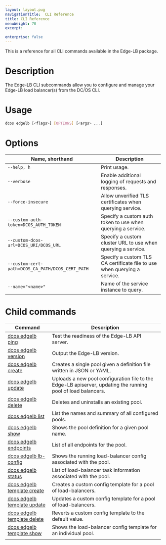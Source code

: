 ```yaml
---
layout: layout.pug
navigationTitle:  CLI Reference
title: CLI Reference
menuWeight: 70
excerpt:

enterprise: false
---
```


This is a reference for all CLI commands available in the Edge-LB package.

# Description
The Edge-LB CLI subcommands allow you to configure and manage your Edge-LB load balancer(s) from the DC/OS CLI.

# Usage

```bash
dcos edgelb [<flags>] [OPTIONS] [<args> ...]
```

# Options

| Name, shorthand       | Description |
|----------|-------------|
| `--help, h`   | Print usage. |
| `--verbose`   | Enable additional logging of requests and responses. |
| `--force-insecure`   | Allow unverified TLS certificates when querying service. |
| `--custom-auth-token=DCOS_AUTH_TOKEN`   | Specify a custom auth token to use when querying a service. |
| `--custom-dcos-url=DCOS_URI/DCOS_URL`   | Specify a custom cluster URL to use when querying a service. |
| `--custom-cert-path=DCOS_CA_PATH/DCOS_CERT_PATH`   | Specify a custom TLS CA certificate file to use when querying a service. |
| `--name="<name>"`   | Name of the service instance to query. |

# Child commands

| Command                                                                                               | Description                                                                                                  |
|-------------------------------------------------------------------------------------------------------|--------------------------------------------------------------------------------------------------------------|
| [dcos edgelb ping](/service-docs/edge-lb/1.0.0/cli-reference/dcos-edgelb-ping/)                       | Test the readiness of the Edge-LB API server.                                                                |
| [dcos edgelb version](/service-docs/edge-lb/1.0.0/cli-reference/dcos-edgelb-version/)                 | Output the Edge-LB version.                                                                                  |
| [dcos edgelb create](/service-docs/edge-lb/1.0.0/cli-reference/dcos-edgelb-create/)                   | Creates a single pool given a definition file written in JSON or YAML.                                       |
| [dcos edgelb update](/service-docs/edge-lb/1.0.0/cli-reference/dcos-edgelb-update/)                   | Uploads a new pool configuration file to the Edge-LB apiserver, updating the running pool of load balancers. |
| [dcos edgelb delete](/service-docs/edge-lb/1.0.0/cli-reference/dcos-edgelb-delete/)                   | Deletes and uninstalls an existing pool.                                                                     |
| [dcos edgelb list](/service-docs/edge-lb/1.0.0/cli-reference/dcos-edgelb-list/)                       | List the names and summary of all configured pools.                                                          |
| [dcos edgelb show](/service-docs/edge-lb/1.0.0/cli-reference/dcos-edgelb-show/)                       | Shows the pool definition for a given pool name.                                                             |
| [dcos edgelb endpoints](/service-docs/edge-lb/1.0.0/cli-reference/dcos-edgelb-endpoints/)             | List of all endpoints for the pool.                                                                          |
| [dcos edgelb lb-config](/service-docs/edge-lb/1.0.0/cli-reference/dcos-edgelb-lb-config/)             | Shows the running load-balancer config associated with the pool.                                             |
| [dcos edgelb status](/service-docs/edge-lb/1.0.0/cli-reference/dcos-edgelb-status/)                   | List of load-balancer task information associated with the pool.                                             |
| [dcos edgelb template create](/service-docs/edge-lb/1.0.0/cli-reference/dcos-edgelb-template-create/) | Creates a custom config template for a pool of load-balancers.                                               |
| [dcos edgelb template update](/service-docs/edge-lb/1.0.0/cli-reference/dcos-edgelb-template-update/) | Updates a custom config template for a pool of load-balancers.                                               |
| [dcos edgelb template delete](/service-docs/edge-lb/1.0.0/cli-reference/dcos-edgelb-template-delete/) | Reverts a custom config template to the default value.                                                       |
| [dcos edgelb template show](/service-docs/edge-lb/1.0.0/cli-reference/dcos-edgelb-template-show/)     | Shows the load-balancer config template for an individual pool.                                              |
|                                                                                                       |                                                                                                              |

